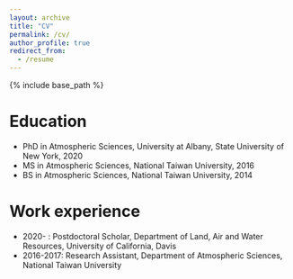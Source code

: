 ```yaml
---
layout: archive
title: "CV"
permalink: /cv/
author_profile: true
redirect_from:
  - /resume
---
```


{% include base_path %}

Education
======
* PhD in Atmospheric Sciences, University at Albany, State University of New York, 2020
* MS in Atmospheric Sciences, National Taiwan University, 2016
* BS in Atmospheric Sciences, National Taiwan University, 2014

Work experience
======
* 2020-    : Postdoctoral Scholar, Department of Land, Air and Water Resources, University of California, Davis
* 2016-2017: Research Assistant, Department of Atmospheric Sciences, National Taiwan University
